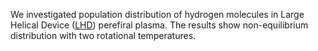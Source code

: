 We investigated population distribution of hydrogen molecules in Large Helical Device (<a href='https://en.wikipedia.org/wiki/Large_Helical_Device'>LHD</a>) perefiral plasma. The results show non-equilibrium distribution with two rotational temperatures.
